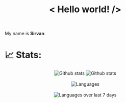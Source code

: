 <h1 align='center'>< Hello world! /></h1>
<br>

My name is **Sirvan**.


# 📈 Stats:
<div align='center'>
<span align='left'>
    <img src='https://github-readme-stats.vercel.app/api?username=SirvanCheraghi&show_icons=true&count_private=true&hide_border=true&show_icons=true&theme=radical' alt='Github stats' align='center' />
</span>
<span align='right'>
    <img src='https://github-readme-streak-stats.herokuapp.com/?user=SirvanCheraghi&show_icons=true&count_private=true&hide_border=true&show_icons=true&theme=radical' alt='Github stats' align='center' />
</span>
</div>
<br>
<div align='center'>
    <img src='https://github-readme-stats.vercel.app/api/top-langs/?username=SirvanCheraghi&layout=compact&show_icons=true&count_private=true&hide_border=true&show_icons=true&theme=radical' alt='Languages' align='center' />
</div>
<br>
<div align='center'>
    <img src='https://github-readme-stats.vercel.app/api/wakatime?username=Neikan&layout=compact' alt='Languages over last 7 days ' align='center' />
</div>
<br>
